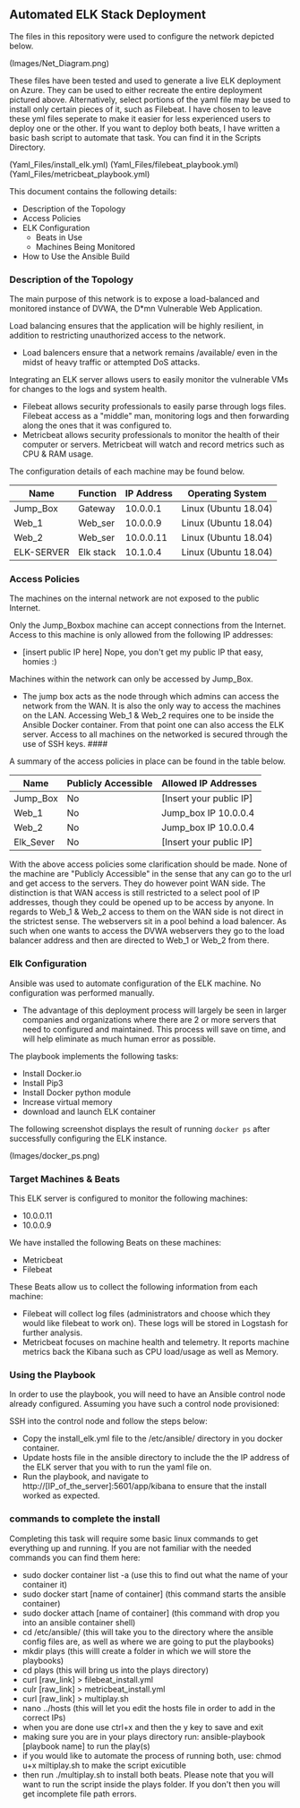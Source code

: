 ## Automated ELK Stack Deployment

The files in this repository were used to configure the network depicted below.

(Images/Net_Diagram.png)

These files have been tested and used to generate a live ELK deployment on Azure. They can be used to either recreate the entire deployment pictured above. Alternatively, select portions of the yaml file may be used to install only certain pieces of it, such as Filebeat.  I have chosen to leave these yml files seperate to make it easier for less experienced users to deploy one or the other.  If you want to deploy both beats, I have written a basic bash script to automate that task.  You can find it in the Scripts Directory.

(Yaml_Files/install_elk.yml)
(Yaml_Files/filebeat_playbook.yml)
(Yaml_Files/metricbeat_playbook.yml)


This document contains the following details:
- Description of the Topology
- Access Policies
- ELK Configuration
  - Beats in Use
  - Machines Being Monitored
- How to Use the Ansible Build

### Description of the Topology

The main purpose of this network is to expose a load-balanced and monitored instance of DVWA, the D*mn Vulnerable Web Application.

Load balancing ensures that the application will be highly resilient, in addition to restricting unauthorized access to the network.
- Load balencers ensure that a network remains /available/ even  in the midst of heavy traffic or attempted DoS attacks.   

Integrating an ELK server allows users to easily monitor the vulnerable VMs for changes to the logs and system health.
- Filebeat allows security professionals to easily parse through logs files.  Filebeat access as a "middle" man, monitoring logs and then forwarding along the ones that it was configured to.
- Metricbeat allows security professionals to monitor the health of their computer or servers.  Metricbeat will watch and record metrics such as CPU & RAM usage.

The configuration details of each machine may be found below.

| Name       | Function   | IP Address | Operating System     |
|------------|------------|------------|----------------------|
| Jump_Box   | Gateway    | 10.0.0.1   | Linux (Ubuntu 18.04) |
| Web_1      | Web_ser    | 10.0.0.9   | Linux (Ubuntu 18.04) |
| Web_2      | Web_ser    | 10.0.0.11  | Linux (Ubuntu 18.04) |
| ELK-SERVER | Elk stack  |  10.1.0.4  | Linux (Ubuntu 18.04) |

### Access Policies

The machines on the internal network are not exposed to the public Internet.

Only the Jump_Boxbox machine can accept connections from the Internet. Access to this machine is only allowed from the following IP addresses:
- [insert public IP here] Nope, you don't get my public IP that easy, homies :)

Machines within the network can only be accessed by Jump_Box.
- The jump box acts as the node through which admins can access the network from the WAN.  It is also the only way to access the machines on the LAN.  Accessing Web_1 & Web_2 requires one to be inside the Ansible Docker container.  From that point one can also access the ELK server.  Access to all machines on the networked is secured through the use of SSH keys. ####

A summary of the access policies in place can be found in the table below.

| Name      | Publicly Accessible | Allowed IP Addresses |
|-----------|---------------------|-------------------------|
| Jump_Box  | No                  | [Insert your public IP] |
| Web_1     | No                  | Jump_box IP 10.0.0.4    |
| Web_2     | No                  | Jump_box IP 10.0.0.4    |
| Elk_Sever | No                  | [Insert your public IP] |

With the above access policies some clarification should be made.  None of the machine are "Publicly Accessible" in the sense that any can go to the url and get access to the servers.  They do however point WAN side.  The distinction is that WAN access is still restricted to a select pool of IP addresses, though they could be opened up to be access by anyone.  In regards to Web_1 & Web_2 access to them on the WAN side is not direct in the strictest sense.  The webservers sit in a pool behind a load balencer. As such when one wants to access the DVWA webservers they go to the load balancer address and then are directed to Web_1 or Web_2 from there.

### Elk Configuration

Ansible was used to automate configuration of the ELK machine. No configuration was performed manually.
- The advantage of this deployment process will largely be seen in larger companies and organizations where there are 2 or more servers that need to
configured and maintained.  This process will save on time, and will help eliminate as much human error as possible.

The playbook implements the following tasks:
- Install Docker.io
- Install Pip3
- Install Docker python module
- Increase virtual memory
- download and launch ELK container

The following screenshot displays the result of running `docker ps` after successfully configuring the ELK instance.

(Images/docker_ps.png)

### Target Machines & Beats
This ELK server is configured to monitor the following machines:
- 10.0.0.11
- 10.0.0.9

We have installed the following Beats on these machines:
- Metricbeat
- Filebeat

These Beats allow us to collect the following information from each machine:
- Filebeat will collect log files (administrators and choose which they would like filebeat to work on).  These logs will be stored in Logstash for further analysis.
- Metricbeat focuses on machine health and telemetry. It reports machine metrics back the Kibana such as CPU load/usage as well as Memory.

### Using the Playbook
In order to use the playbook, you will need to have an Ansible control node already configured. Assuming you have such a control node provisioned:

SSH into the control node and follow the steps below:
- Copy the install_elk.yml file to the /etc/ansible/ directory in you docker container.
- Update hosts file in the ansible directory to include the the IP address of the ELK server that you with to run the yaml file on.
- Run the playbook, and navigate to http://[IP_of_the_server]:5601/app/kibana to ensure that the install worked as expected.  

### commands to complete the install
Completing this task will require some basic linux commands to get everything up and running.  If you are not familiar with the needed commands you can find them here:
- sudo docker container list -a (use this to find out what the name of your container it)
- sudo docker start [name of container] (this command starts the ansible container)
- sudo docker attach [name of container] (this command with drop you into an ansible container shell)
- cd /etc/ansible/ (this will take you to the directory where the ansible config files are, as well as where we are going to put the playbooks)
- mkdir plays (this willl create a folder in which we will store the playbooks)
- cd plays (this will bring us into the plays directory)
- curl [raw_link] > filebeat_install.yml
- culr [raw_link] > metricbeat_install.yml
- curl [raw_link] > multiplay.sh
- nano ../hosts (this will let you edit the hosts file in order to add in the correct IPs)
- when you are done use ctrl+x and then the y key to save and exit
- making sure you are in your plays directory run: ansible-playbook [playbook name] to run the play(s)
- if you would like to automate the process of running both, use: chmod u+x miltiplay.sh to make the script exicutible
- then run ./multiplay.sh to install both beats.  Please note that you will want to run the script inside the plays folder.  If you don't then you will get incomplete file path errors.  
